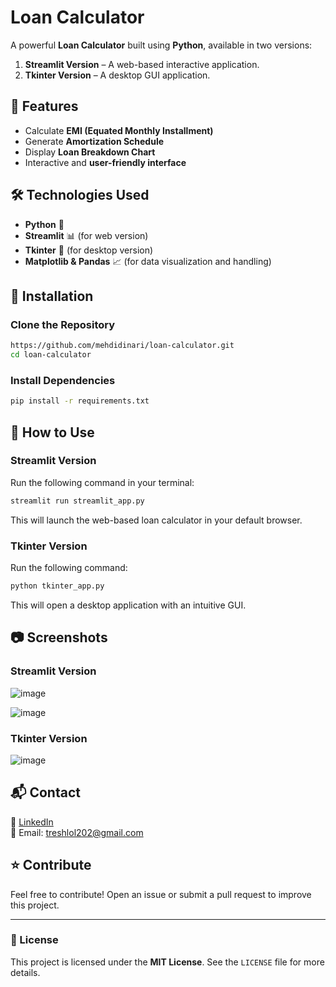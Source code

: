
# Loan Calculator

A powerful **Loan Calculator** built using **Python**, available in two versions:
1. **Streamlit Version** – A web-based interactive application.
2. **Tkinter Version** – A desktop GUI application.

## 🚀 Features
- Calculate **EMI (Equated Monthly Installment)**
- Generate **Amortization Schedule**
- Display **Loan Breakdown Chart**
- Interactive and **user-friendly interface**

## 🛠️ Technologies Used
- **Python** 🐍
- **Streamlit** 📊 (for web version)
- **Tkinter** 🎨 (for desktop version)
- **Matplotlib & Pandas** 📈 (for data visualization and handling)

## 📌 Installation

### Clone the Repository
```sh
https://github.com/mehdidinari/loan-calculator.git
cd loan-calculator
```

### Install Dependencies
```sh
pip install -r requirements.txt
```

## 📖 How to Use

### Streamlit Version
Run the following command in your terminal:
```sh
streamlit run streamlit_app.py
```

This will launch the web-based loan calculator in your default browser.

### Tkinter Version
Run the following command:
```sh
python tkinter_app.py
```

This will open a desktop application with an intuitive GUI.

## 📷 Screenshots

### Streamlit Version
![image](https://github.com/user-attachments/assets/fc4b2e8c-3250-4f2c-b886-a90b229c3281)

![image](https://github.com/user-attachments/assets/7479c047-983f-4789-a5d5-c059572b80ef)


### Tkinter Version
![image](https://github.com/user-attachments/assets/ec4a2dc0-230e-4b93-a674-3a8e0be36fe2)

## 📬 Contact
🔗 [LinkedIn](https://www.linkedin.com/in/mehdi-dinari-b0487a2a9/)  
📧 Email: treshlol202@gmail.com

## ⭐ Contribute
Feel free to contribute! Open an issue or submit a pull request to improve this project.

---

### 📜 License
This project is licensed under the **MIT License**. See the `LICENSE` file for more details.

